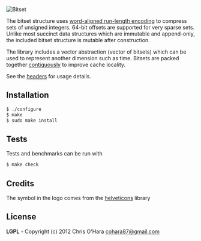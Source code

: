 ![Bitset](https://github.com/chriso/bitset/raw/master/bitset.png)

The bitset structure uses [word-aligned run-length encoding](https://github.com/chriso/bitset/blob/master/include/bitset/bitset.h#L17-35) to compress sets of unsigned integers. 64-bit offsets are supported for very sparse sets. Unlike most succinct data structures which are immutable and append-only, the included bitset structure is mutable after construction.

The library includes a vector abstraction (vector of bitsets) which can be used to represent another dimension
such as time. Bitsets are packed together [contiguously](https://github.com/chriso/bitset/blob/master/include/bitset/vector.h#L8-24) to improve cache locality.

See the [headers](https://github.com/chriso/bitset/tree/master/include/bitset) for usage details.

## Installation

```bash
$ ./configure
$ make
$ sudo make install
```

## Tests

Tests and benchmarks can be run with

```bash
$ make check
```

## Credits

The symbol in the logo comes from the [helveticons](http://helveticons.ch) library

## License

**LGPL** - Copyright (c) 2012 Chris O'Hara <cohara87@gmail.com>

